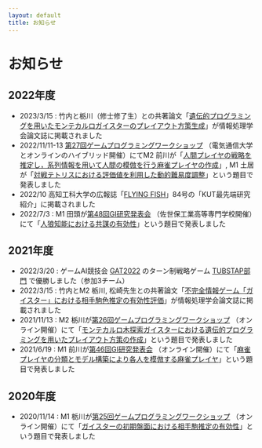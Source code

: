 ```yaml
---
layout: default
title: お知らせ
---
```

# お知らせ
## 2022年度
- 2023/3/15 : 竹内と栃川（修士修了生）との共著論文「[遺伝的プログラミングを用いたモンテカルロガイスターのプレイアウト方策生成](http://id.nii.ac.jp/1001/00225268/)」が情報処理学会論文誌に掲載されました
- 2022/11/11-13 [第27回ゲームプログラミングワークショップ](https://www.gi-ipsj.org/gpw/2022/) （電気通信大学とオンラインのハイブリッド開催）にてM2 前川が「[人間プレイヤの戦略を推定し，系列情報を用いて人間の模倣を行う麻雀プレイヤの作成](http://id.nii.ac.jp/1001/00221892/)」, M1 土居が「[対戦テトリスにおける評価値を利用した動的難易度調整](http://id.nii.ac.jp/1001/00221897/)」という題目で発表しました
- 2022/10 高知工科大学の広報誌「[FLYING FISH](https://www.kochi-tech.ac.jp/about/public/media.html)」84号の「KUT最先端研究紹介」に掲載されました
- 2022/7/3 : M1 田頭が[第48回GI研究発表会](http://www.ipsj.or.jp/kenkyukai/event/gi48.html) （佐世保工業高等専門学校開催）にて「[人狼知能における共謀の有効性](http://id.nii.ac.jp/1001/00218631/)」という題目で発表しました

## 2021年度
- 2022/3/20 : ゲームAI競技会 [GAT2022](http://minerva.cs.uec.ac.jp/cgi-bin/gat_uec/wiki.cgi?page=%C2%E8%A3%B7%B2%F3GAT2022) のターン制戦略ゲーム [TUBSTAP部門](http://www.sasebo.ac.jp/~n_sato/competition_2022gat.html) で優勝しました（参加3チーム）
- 2022/3/15 : 竹内とM2 栃川, 松崎先生との共著論文「[不完全情報ゲーム「ガイスター」における相手駒色推定の有効性評価](http://id.nii.ac.jp/1001/00217475/)」が情報処理学会論文誌に掲載されました
- 2021/11/13 : M2 栃川が[第26回ゲームプログラミングワークショップ](http://www.ipsj.or.jp/sig/gi/gpw/2021/) （オンライン開催）にて「[モンテカルロ木探索ガイスターにおける遺伝的プログラミングを用いたプレイアウト方策の作成](http://id.nii.ac.jp/1001/00213337/)」という題目で発表しました
- 2021/6/19 : M1 前川が[第46回GI研究発表会](http://www.ipsj.or.jp/kenkyukai/event/gi46.html) （オンライン開催）にて「[麻雀プレイヤの分類とモデル構築により各人を模倣する麻雀プレイヤ](http://id.nii.ac.jp/1001/00211394/)」という題目で発表しました

## 2020年度
- 2020/11/14 : M1 栃川が[第25回ゲームプログラミングワークショップ](http://www.ipsj.or.jp/sig/gi/gpw/2020/) （オンライン開催）にて「[ガイスターの初期盤面における相手駒推定の有効性](http://id.nii.ac.jp/1001/00207545/)」という題目で発表しました
